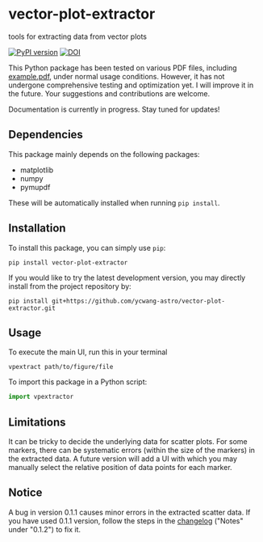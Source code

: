 # vector-plot-extractor
tools for extracting data from vector plots

[![PyPI version](https://badge.fury.io/py/vector-plot-extractor.svg)](https://badge.fury.io/py/vector-plot-extractor) [![DOI](https://zenodo.org/badge/747124676.svg)](https://zenodo.org/doi/10.5281/zenodo.10588057)

This Python package has been tested on various PDF files, including [example.pdf](examples/example.pdf), under normal usage conditions. However, it has not undergone comprehensive testing and optimization yet. I will improve it in the future. Your suggestions and contributions are welcome.

Documentation is currently in progress. Stay tuned for updates!

<!--**Notes: For those concerned about extraction accuracy, see the [error report](docs/Error_analysis.ipynb) for reference.**-->

## Dependencies
This package mainly depends on the following packages:
- matplotlib
- numpy
- pymupdf

These will be automatically installed when running `pip install`.

## Installation
To install this package, you can simply use `pip`:
```
pip install vector-plot-extractor
```

If you would like to try the latest development version, you may directly install from the project repository by:
```
pip install git+https://github.com/ycwang-astro/vector-plot-extractor.git
```

## Usage
To execute the main UI, run this in your terminal
```
vpextract path/to/figure/file
```
To import this package in a Python script:
```Python
import vpextractor
```

## Limitations
It can be tricky to decide the underlying data for scatter plots. For some markers, there can be systematic errors (within the size of the markers) in the extracted data. A future version will add a UI with which you may manually select the relative position of data points for each marker.

## Notice
A bug in version 0.1.1 causes minor errors in the extracted scatter data. If you have used 0.1.1 version, follow the steps in the [changelog](CHANGELOG.md#012) ("Notes" under "0.1.2") to fix it.
